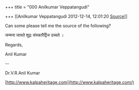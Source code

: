 +++
title = "000 Anilkumar Veppatangudi"

+++
[[Anilkumar Veppatangudi	2012-12-14, 12:01:20 [Source](https://groups.google.com/g/bvparishat/c/uJpgoJdCGEE)]]



Can some please tell me the source of the following?

जन्मना जायते शूद्रः संस्कारैर्द्विज उच्यते ।

Regards,

Anil Kumar

  

--  

Dr.V.R.Anil Kumar

[http://www.kalpaheritage.com](http://www.kalpaheritage.com/)

  

